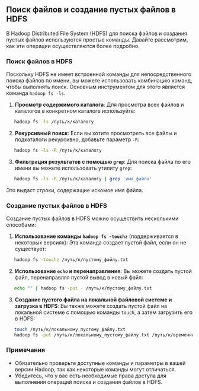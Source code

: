 ## Поиск файлов и создание пустых файлов в HDFS

В Hadoop Distributed File System (HDFS) для поиска файлов и создания пустых файлов используются простые команды. Давайте рассмотрим, как эти операции осуществляются более подробно.

### Поиск файлов в HDFS

Поскольку HDFS не имеет встроенной команды для непосредственного поиска файлов по имени, вы можете использовать комбинацию команд, чтобы выполнять поиск. Основным инструментом для этого является команда `hadoop fs -ls`.

1. **Просмотр содержимого каталога**:
Для просмотра всех файлов и каталогов в конкретном каталоге используйте:
```bash
   hadoop fs -ls /путь/к/каталогу
```   


2. **Рекурсивный поиск**:
Если вы хотите просмотреть все файлы и подкаталоги рекурсивно, добавьте параметр `-R`:
```bash
   hadoop fs -ls -R /путь/к/каталогу
```   


3. **Фильтрация результатов с помощью `grep`**:
Для поиска файла по его имени вы можете использовать утилиту `grep`:
```bash
   hadoop fs -ls -R /путь/к/каталогу | grep 'имя_файла'
```   


Это выдаст строки, содержащие искомое имя файла.

### Создание пустых файлов в HDFS

Создание пустых файлов в HDFS можно осуществить несколькими способами:

1. **Использование команды `hadoop fs -touchz`** (поддерживается в некоторых версиях):
Эта команда создает пустой файл, если он не существует:
```bash
   hadoop fs -touchz /путь/к/пустому_файлу.txt
```   


2. **Использование `echo` и перенаправления**:
Вы можете создать пустой файл, перенаправляя пустой вывод в новый файл:
```bash
   echo "" | hadoop fs -put - /путь/к/пустому_файлу.txt
```   


3. **Создание пустого файла на локальной файловой системе и загрузка в HDFS**:
Вы также можете создать пустой файл на локальной системе с помощью команды `touch`, а затем загрузить его в HDFS:
```bash
   touch /путь/к/локальному_пустому_файлу.txt
   hadoop fs -put /путь/к/локальному_пустому_файлу.txt /путь/к/временной_директории/
```   


### Примечания

- Обязательно проверьте доступные команды и параметры в вашей версии Hadoop, так как некоторые команды могут отличаться.
- Убедитесь, что у вас есть необходимые права доступа для выполнения операций поиска и создания файлов в HDFS.